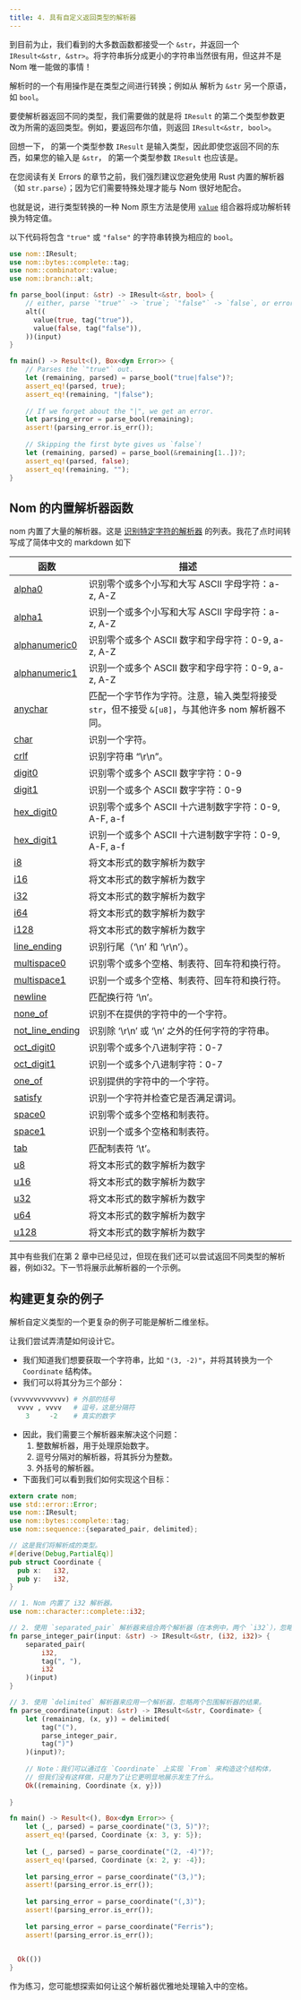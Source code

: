 ```yaml
---
title: 4. 具有自定义返回类型的解析器
---
```


到目前为止，我们看到的大多数函数都接受一个 `&str`，并返回一个 `IResult<&str, &str>`。将字符串拆分成更小的字符串当然很有用，但这并不是 Nom 唯一能做的事情！

解析时的一个有用操作是在类型之间进行转换；例如从 解析为 `&str` 另一个原语，如 `bool`。

要使解析器返回不同的类型，我们需要做的就是将 `IResult` 的第二个类型参数更改为所需的返回类型。例如，要返回布尔值，则返回 `IResult<&str, bool>`。

回想一下， 的第一个类型参数 `IResult` 是输入类型，因此即使您返回不同的东西，如果您的输入是 `&str`， 的第一个类型参数 `IResult` 也应该是。

在您阅读有关 Errors 的章节之前，我们强烈建议您避免使用 Rust 内置的解析器（如 `str.parse`）；因为它们需要特殊处理才能与 Nom 很好地配合。

也就是说，进行类型转换的一种 Nom 原生方法是使用 [`value`](https://docs.rs/nom/latest/nom/combinator/fn.value.html) 组合器将成功解析转换为特定值。

以下代码将包含 `"true"` 或 `"false"` 的字符串转换为相应的 `bool`。

```rust
use nom::IResult;
use nom::bytes::complete::tag;
use nom::combinator::value;
use nom::branch::alt;

fn parse_bool(input: &str) -> IResult<&str, bool> {
    // either, parse `"true"` -> `true`; `"false"` -> `false`, or error.
    alt((
      value(true, tag("true")),
      value(false, tag("false")),
    ))(input)
}

fn main() -> Result<(), Box<dyn Error>> {
    // Parses the `"true"` out.
    let (remaining, parsed) = parse_bool("true|false")?;
    assert_eq!(parsed, true);
    assert_eq!(remaining, "|false");
   
    // If we forget about the "|", we get an error.
    let parsing_error = parse_bool(remaining);
    assert!(parsing_error.is_err());
    
    // Skipping the first byte gives us `false`!
    let (remaining, parsed) = parse_bool(&remaining[1..])?;
    assert_eq!(parsed, false);
    assert_eq!(remaining, "");
}
```

## Nom 的内置解析器函数

nom 内置了大量的解析器。这是 [识别特定字符的解析器](https://docs.rs/nom/latest/nom/character/complete/index.html) 的列表。我花了点时间转写成了简体中文的 markdown 如下

| 函数 | 描述 |
| --- | --- |
| [alpha0](fn.alpha0.html) | 识别零个或多个小写和大写 ASCII 字母字符：a-z, A-Z |
| [alpha1](fn.alpha1.html) | 识别一个或多个小写和大写 ASCII 字母字符：a-z, A-Z |
| [alphanumeric0](fn.alphanumeric0.html) | 识别零个或多个 ASCII 数字和字母字符：0-9, a-z, A-Z |
| [alphanumeric1](fn.alphanumeric1.html) | 识别一个或多个 ASCII 数字和字母字符：0-9, a-z, A-Z |
| [anychar](fn.anychar.html) | 匹配一个字节作为字符。注意，输入类型将接受 `str`，但不接受 `&[u8]`，与其他许多 nom 解析器不同。 |
| [char](fn.char.html) | 识别一个字符。 |
| [crlf](fn.crlf.html) | 识别字符串 “\r\n”。 |
| [digit0](fn.digit0.html) | 识别零个或多个 ASCII 数字字符：0-9 |
| [digit1](fn.digit1.html) | 识别一个或多个 ASCII 数字字符：0-9 |
| [hex_digit0](fn.hex_digit0.html) | 识别零个或多个 ASCII 十六进制数字字符：0-9, A-F, a-f |
| [hex_digit1](fn.hex_digit1.html) | 识别一个或多个 ASCII 十六进制数字字符：0-9, A-F, a-f |
| [i8](fn.i8.html) | 将文本形式的数字解析为数字 |
| [i16](fn.i16.html) | 将文本形式的数字解析为数字 |
| [i32](fn.i32.html) | 将文本形式的数字解析为数字 |
| [i64](fn.i64.html) | 将文本形式的数字解析为数字 |
| [i128](fn.i128.html) | 将文本形式的数字解析为数字 |
| [line_ending](fn.line_ending.html) | 识别行尾（‘\n’ 和 ‘\r\n’）。 |
| [multispace0](fn.multispace0.html) | 识别零个或多个空格、制表符、回车符和换行符。 |
| [multispace1](fn.multispace1.html) | 识别一个或多个空格、制表符、回车符和换行符。 |
| [newline](fn.newline.html) | 匹配换行符 ‘\n’。 |
| [none_of](fn.none_of.html) | 识别不在提供的字符中的一个字符。 |
| [not_line_ending](fn.not_line_ending.html) | 识别除 ‘\r\n’ 或 ‘\n’ 之外的任何字符的字符串。 |
| [oct_digit0](fn.oct_digit0.html) | 识别零个或多个八进制字符：0-7 |
| [oct_digit1](fn.oct_digit1.html) | 识别一个或多个八进制字符：0-7 |
| [one_of](fn.one_of.html) | 识别提供的字符中的一个字符。 |
| [satisfy](fn.satisfy.html) | 识别一个字符并检查它是否满足谓词。 |
| [space0](fn.space0.html) | 识别零个或多个空格和制表符。 |
| [space1](fn.space1.html) | 识别一个或多个空格和制表符。 |
| [tab](fn.tab.html) | 匹配制表符 ‘\t’。 |
| [u8](fn.u8.html) | 将文本形式的数字解析为数字 |
| [u16](fn.u16.html) | 将文本形式的数字解析为数字 |
| [u32](fn.u32.html) | 将文本形式的数字解析为数字 |
| [u64](fn.u64.html) | 将文本形式的数字解析为数字 |
| [u128](fn.u128.html) | 将文本形式的数字解析为数字 |

其中有些我们在第 2 章中已经见过，但现在我们还可以尝试返回不同类型的解析器，例如i32。下一节将展示此解析器的一个示例。

## 构建更复杂的例子

解析自定义类型的一个更复杂的例子可能是解析二维坐标。

让我们尝试弄清楚如何设计它。

- 我们知道我们想要获取一个字符串，比如 `"(3, -2)"`，并将其转换为一个 `Coordinate` 结构体。
- 我们可以将其分为三个部分：

```python
(vvvvvvvvvvvvv) # 外部的括号
  vvvv , vvvv   # 逗号，这是分隔符
    3     -2    # 真实的数字
```

- 因此，我们需要三个解析器来解决这个问题：
    1. 整数解析器，用于处理原始数字。
    2. 逗号分隔对的解析器，将其拆分为整数。
    3. 外括号的解析器。
- 下面我们可以看到我们如何实现这个目标：


```rust
extern crate nom;
use std::error::Error;
use nom::IResult;
use nom::bytes::complete::tag;
use nom::sequence::{separated_pair, delimited};

// 这是我们将解析成的类型。
#[derive(Debug,PartialEq)]
pub struct Coordinate {
  pub x:   i32,
  pub y:   i32,
}

// 1. Nom 内置了 i32 解析器。
use nom::character::complete::i32;

// 2. 使用 `separated_pair` 解析器来组合两个解析器（在本例中，两个 `i32`），忽略中间的内容。
fn parse_integer_pair(input: &str) -> IResult<&str, (i32, i32)> {
    separated_pair(
        i32,
        tag(", "),
        i32
    )(input)
}

// 3. 使用 `delimited` 解析器来应用一个解析器，忽略两个包围解析器的结果。
fn parse_coordinate(input: &str) -> IResult<&str, Coordinate> {
    let (remaining, (x, y)) = delimited(
        tag("("),
        parse_integer_pair,
        tag(")")
    )(input)?;
    
    // Note：我们可以通过在 `Coordinate` 上实现 `From` 来构造这个结构体，
    // 但我们没有这样做，只是为了让它更明显地展示发生了什么。
    Ok((remaining, Coordinate {x, y}))
    
}

fn main() -> Result<(), Box<dyn Error>> {
    let (_, parsed) = parse_coordinate("(3, 5)")?;
    assert_eq!(parsed, Coordinate {x: 3, y: 5});
   
    let (_, parsed) = parse_coordinate("(2, -4)")?;
    assert_eq!(parsed, Coordinate {x: 2, y: -4});
    
    let parsing_error = parse_coordinate("(3,)");
    assert!(parsing_error.is_err());
    
    let parsing_error = parse_coordinate("(,3)");
    assert!(parsing_error.is_err());
    
    let parsing_error = parse_coordinate("Ferris");
    assert!(parsing_error.is_err());
    

  Ok(())
}
```

作为练习，您可能想探索如何让这个解析器优雅地处理输入中的空格。